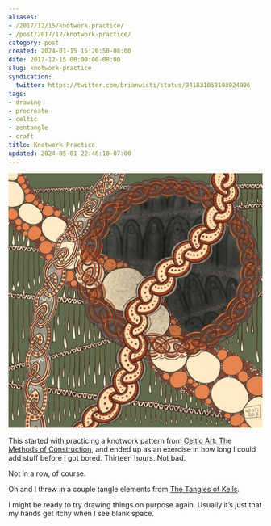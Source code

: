 ```yaml
---
aliases:
- /2017/12/15/knotwork-practice/
- /post/2017/12/knotwork-practice/
category: post
created: 2024-01-15 15:26:50-08:00
date: 2017-12-15 00:00:00-08:00
slug: knotwork-practice
syndication:
  twitter: https://twitter.com/brianwisti/status/941831058193924096
tags:
- drawing
- procreate
- celtic
- zentangle
- craft
title: Knotwork Practice
updated: 2024-05-01 22:46:10-07:00
---
```


![attachments/img/2017/cover-2017-12-15.jpg](../../../attachments/img/2017/cover-2017-12-15.jpg)

This started with practicing a knotwork pattern from [Celtic Art: The Methods of Construction](https://www.goodreads.com/book/show/618205.Celtic_Art), and ended up as an exercise in how long I could add stuff before I got bored. Thirteen hours. Not bad.

Not in a row, of course.

Oh and I threw in a couple tangle elements from [The Tangles of Kells](https://www.goodreads.com/book/show/26311641-the-tangles-of-kells).

I might be ready to try drawing things on purpose again. Usually it’s just that my hands get itchy when I see blank space.